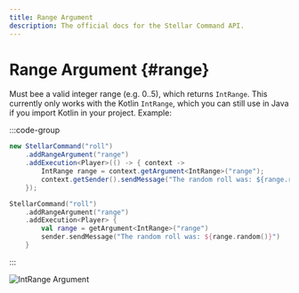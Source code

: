 ```yaml
---
title: Range Argument
description: The official docs for the Stellar Command API.
---
```


# Range Argument {#range}

Must bee a valid integer range (e.g. 0..5), which returns `IntRange`. This currently only works with the Kotlin `IntRange`, which you can still use in Java if you import Kotlin in your project. Example:

:::code-group
```Java
new StellarCommand("roll")
    .addRangeArgument("range")
    .addExecution<Player>(() -> { context ->
        IntRange range = context.getArgument<IntRange>("range");
        context.getSender().sendMessage("The random roll was: ${range.random()}");
    });
```
```Kotlin
StellarCommand("roll")
    .addRangeArgument("range")
    .addExecution<Player> {
        val range = getArgument<IntRange>("range")
        sender.sendMessage("The random roll was: ${range.random()}")
    }
```
:::

![IntRange Argument](./int_range.gif)